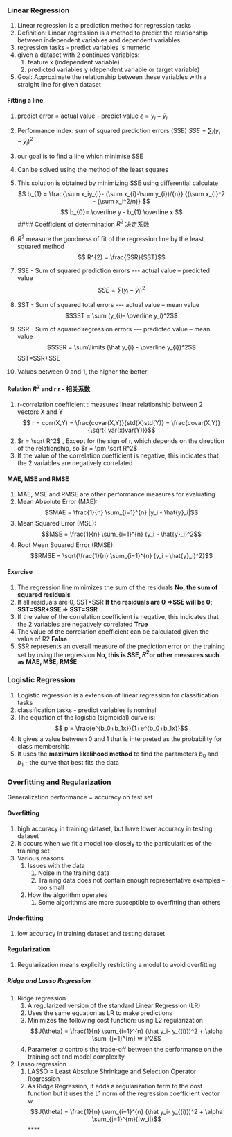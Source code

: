 ### Linear Regression
1. Linear regression is a prediction method for regression tasks
2. Definition: Linear regression is a method to predict the relationship between independent variables and dependent variables. 
3. regression tasks - predict variables is numeric 
4. given a dataset with 2 continues variables:
	1. feature x (independent variable)
	2. predicted variables y (dependent variable or target variable) 
5. Goal: Approximate the relationship between these variables with a straight line for given dataset 
#### Fitting a line
1. predict error = actual value - predict value $\epsilon = y_{i} - \hat{y}_i$  
2. Performance index: sum of squared prediction errors (SSE) $SSE = \sum_{i}(y_{i} - \hat{y}_i)^2$
3. our goal is to find a line which minimise SSE
4. Can be solved using the method of the least squares
5. This solution is obtained by minimizing SSE using differential calculate 
$$
b_{1} = \frac{\sum x_iy_{i}- (\sum x_{i}-\sum y_{i})/{n}} {(\sum x_{i}^2 - (\sum x_i^2/n)}
$$
$$
b_{0}= \overline y - b_{1} \overline x
$$#### Coefficient of determination $R^2$ 决定系数
1. $R^2$ measure the goodness of fit of the regression line by the least squared method  
$$ R^{2} = \frac{SSR}{SST}$$
2. SSE - Sum of squared prediction errors  --- actual value – predicted value 
  $$SSE = \sum (y_{i}- \widehat y_i)^2$$
3. SST - Sum of squared total errors --- actual value – mean value
	$$SST = \sum (y_{i}- \overline y_i)^2$$
4. SSR - Sum of squared regression errors --- predicted value – mean value
$$SSR = \sum\limits (\hat y_{i} - \overline y_{i})^2$$
	SST=SSR+SSE
	
5. Values between 0 and 1, the higher the better 
#### Relation $R^2$ and r   r - 相关系数
1. r-correlation coefficient : measures linear relationship between 2 vectors X and Y\
$$ r = corr(X,Y) = \frac{covar(X,Y)}{std(X)std(Y)} = \frac{covar(X,Y)}{\sqrt{ var(x)var(Y)}}$$
2. $r = \sqrt R^2$  , Except for the sign of r, which depends on the direction of the relationship, so  $r = \pm \sqrt R^2$
3. If the value of the correlation coefficient is negative, this indicates that the 2 variables are negatively correlated

#### MAE, MSE and RMSE
1. MAE, MSE and RMSE are other performance measures for evaluating
2. Mean Absolute Error (MAE): $$MAE = \frac{1}{n} \sum_{i=1}^{n} |y_i - \hat{y}_i|$$
3. Mean Squared Error (MSE): $$MSE = \frac{1}{n} \sum_{i=1}^{n} (y_i - \hat{y}_i)^2$$
4. Root Mean Squared Error (RMSE): $$RMSE = \sqrt{\frac{1}{n} \sum_{i=1}^{n} (y_i - \hat{y}_i)^2}$$
#### Exercise 
1. The regression line minimizes the sum of the residuals
	**No, the sum of squared residuals**
2. If all residuals are 0, SST=SSR 
	**If the residuals are 0 =>SSE will be 0; SST=SSR+SSE => SST=SSR**
3. If the value of the correlation coefficient is negative, this indicates that the 2 variables are negatively correlated 
	**True**
4. The value of the correlation coefficient can be calculated given the value of R2
	**False**
5. SSR represents an overall measure of the prediction error on the training set by using the regression
	**No, this is SSE, $R^2$or other measures such as MAE, MSE, RMSE**
### Logistic Regression
1. Logistic regression is a extension of linear regression for classification tasks
2. classification tasks - predict variables is nominal 
3. The equation of the logistic (sigmoidal) curve is: $$ p = \frac{e^{b_0+b_1x}}{1+e^{b_0+b_1x}}$$
4. It gives a value between 0 and 1 that is interpreted as the probability for class membership
5. It uses the **maximum likelihood method** to find the parameters $b_0$ and $b_1$ - the curve that best fits the data
### Overfitting and Regularization
Generalization performance = accuracy on test set
#### Overfitting 
1. high accuracy in training dataset, but have lower accuracy in testing dataset
2. It occurs when we fit a model too closely to the particularities of the training set
3. Various reasons
	1. Issues with the data
		1. Noise in the training data
		2. Training data does not contain enough representative examples – too small
	2. How the algorithm operates
		1.  Some algorithms are more susceptible to overfitting than others 
#### Underfitting 
 1. low accuracy in training dataset and testing dataset 
#### Regularization
1. Regularization means explicitly restricting a model to avoid overfitting 
##### Ridge and Lasso Regression
1. Ridge regression
	1. A regularized version of the standard Linear Regression (LR)
	2. Uses the same equation as LR to make predictions
	3. Minimizes the following cost function:  using L2 regularization $$J(\theta) = \frac{1}{n} \sum_{i=1}^{n}  (\hat y_i- y_{(i)})^2 + \alpha \sum_{j=1}^{m} w_i^2$$
	4. Parameter $\alpha$ controls the trade-off between the performance on the training set and model complexity 
2. Lasso regression
	1. LASSO = Least Absolute Shrinkage and Selection Operator Regression
	2. As Ridge Regression, it adds a regularization term to the cost function but it uses the L1 norm of the regression coefficient vector w $$J(\theta) = \frac{1}{n} \sum_{i=1}^{n}  (\hat y_i- y_{(i)})^2 + \alpha \sum_{j=1}^{m}(|w_i|)$$****